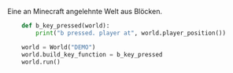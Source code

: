 Eine an Minecraft angelehnte Welt aus Blöcken.


```python
    def b_key_pressed(world):
        print("b pressed. player at", world.player_position())

    world = World("DEMO")
    world.build_key_function = b_key_pressed
    world.run()
```
